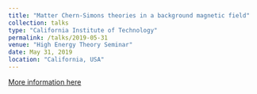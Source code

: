 ```yaml
---
title: "Matter Chern-Simons theories in a background magnetic field"
collection: talks
type: "California Institute of Technology"
permalink: /talks/2019-05-31
venue: "High Energy Theory Seminar"
date: May 31, 2019
location: "California, USA"
---
```


[More information here](http://theory.caltech.edu/~seminar/old/2019-Winter-formal.html)
